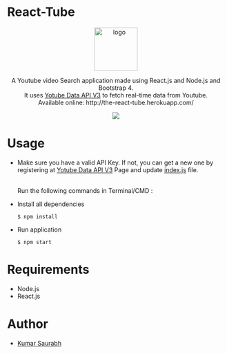 # React-Tube
<p align="center">
 <img height="100 px" src="https://image.ibb.co/kiJLNy/logo.png" alt="logo">
</p>
<p align="center">
A Youtube video Search application made using React.js and Node.js and Bootstrap 4.
<br>
It uses <a href="https://developers.google.com/youtube/v3/">Yotube Data API V3</a> to fetch real-time data from Youtube.
<br>
Available online: http://the-react-tube.herokuapp.com/
<br>
</p>
<p align="center">
<img  src="https://preview.ibb.co/ctUzFJ/ryt.jpg" />
 </p>
 
# Usage
- Make sure you have a valid API Key. If not, you can get a new one by registering at <a href="https://developers.google.com/youtube/v3/">Yotube Data API V3</a> Page and update <a href="https://github.com/itsksaurabh/react-tube/blob/master/src/index.js">index.js</a> file.

  <br>
  Run the following commands in Terminal/CMD :
- Install all dependencies
  ```
  $ npm install
  ```
- Run application
  ```
  $ npm start
  ```
# Requirements
  - Node.js
  - React.js

# Author
<ul>
  <li><a href="https://in.linkedin.com/in/itsksaurabh">Kumar Saurabh</a></li>
</ul>
